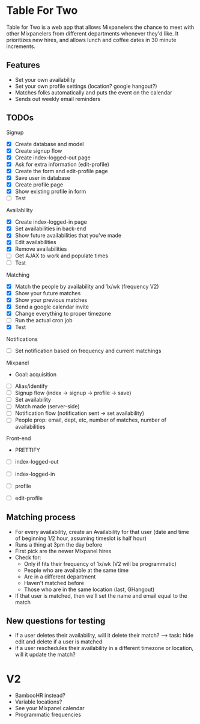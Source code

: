 # Table For Two

Table for Two is a web app that allows Mixpanelers the chance to meet with other Mixpanelers from different departments whenever they'd like. It prioritizes new hires, and allows lunch and coffee dates in 30 minute increments.

## Features
- Set your own availability
- Set your own profile settings (location? google hangout?)
- Matches folks automatically and puts the event on the calendar
- Sends out weekly email reminders


## TODOs

Signup
- [x] Create database and model
- [x] Create signup flow
- [x] Create index-logged-out page
- [x] Ask for extra information (edit-profile)
- [x] Create the form and edit-profile page
- [x] Save user in database
- [x] Create profile page
- [x] Show existing profile in form
- [ ] Test

Availability
- [x] Create index-logged-in page
- [x] Set availabilities in back-end
- [x] Show future availabilities that you've made
- [x] Edit availabilities
- [x] Remove availabilities
- [ ] Get AJAX to work and populate times
- [ ] Test

Matching
- [x] Match the people by availability and 1x/wk (frequency V2)
- [x] Show your future matches
- [x] Show your previous matches
- [x] Send a google calendar invite
- [x] Change everything to proper timezone
- [ ] Run the actual cron job
- [x] Test

Notifications
- [ ] Set notification based on frequency and current matchings

Mixpanel
- Goal: acquisition
- [ ] Alias/identify
- [ ] Signup flow (index -> signup -> profile -> save)
- [ ] Set availability
- [ ] Match made (server-side)
- [ ] Notification flow (notification sent -> set availability)
- [ ] People prop: email, dept, etc, number of matches, number of availabilities

Front-end
- PRETTIFY
- [ ] index-logged-out
- [ ] index-logged-in
- [ ] profile
- [ ] edit-profile


## Matching process
- For every availability, create an Availability for that user (date and time of beginning 1/2 hour, assuming timeslot is half hour)
- Runs a thing at 3pm the day before
- First pick are the newer Mixpanel hires
- Check for:
	- Only if fits their frequency of 1x/wk (V2 will be programmatic)
	- People who are available at the same time
	- Are in a different department
	- Haven't matched before
	- Those who are in the same location (last, GHangout)
- If that user is matched, then we'll set the name and email equal to the match


## New questions for testing
- if a user deletes their availability, will it delete their match? --> task: hide edit and delete if a user is matched
- if a user reschedules their availability in a different timezone or location, will it update the match?


# V2
- BambooHR instead?
- Variable locations?
- See your Mixpanel calendar
- Programmatic frequencies
